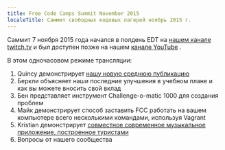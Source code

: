 ```yaml
---
title: Free Code Camps Summit November 2015
localeTitle: Саммит свободных кодовых лагерей ноябрь 2015 г.
---
```

Саммит 7 ноября 2015 года начался в полдень EDT на [нашем канале twitch.tv](http://twitch.tv/freecodecamp) и был доступен позже на нашем [канале YouTube](https://www.youtube.com/channel/UC8butISFwT-Wl7EV0hUK0BQ?sub_confirmation=1) .

В этом одночасовом режиме трансляции:

1.  Quincy демонстрирует [нашу новую среднюю публикацию](https://medium.freecodecamp.com)
2.  Беркли объясняет наши последние улучшения в учебном плане и как вы можете вносить свой вклад
3.  Бен представляет инструмент Challenge-o-matic 1000 для создания проблем
4.  Майк демонстрирует способ заставить FCC работать на вашем компьютере всего несколькими командами, используя Vagrant
5.  Kristian демонстрирует [совместное современное музыкальное приложение, построенное туристами](http://musare.com/)
6.  Вопросы от нашего сообщества